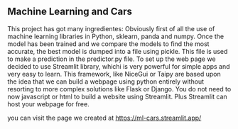 ## Machine Learning and Cars

This project has got many ingredientes: Obviously first of all the use of machine learning libraries in Python, sklearn, panda and numpy.
Once the model has been trained and we compare the models to find the most accurate, the best model is dumped into a file using pickle. This file is used to make a prediction in the predictor.py file. To set up the web page we decided to use Streamlit library, whichi is very powerful for simple apps and very easy to learn. This framework, like NiceGui or Taipy are based upon the idea that we can build a webpage using python entirely without resorting to more complex solutions like Flask or Django. You do not need to now javascript or html to build a website using Streamlit. Plus Streamlit can host your webpage for free. 

you can visit the page we created at https://ml-cars.streamlit.app/
